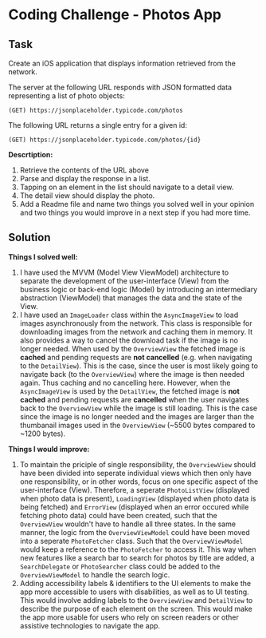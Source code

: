 # Coding Challenge - Photos App

## Task

Create an iOS application that displays information retrieved from the network.

The server at the following URL responds with JSON formatted data representing a list of photo objects:

    (GET) https://jsonplaceholder.typicode.com/photos

The following URL returns a single entry for a given id:

    (GET) https://jsonplaceholder.typicode.com/photos/{id}

**Descrtiption:**
1. Retrieve the contents of the URL above
2. Parse and display the response in a list.
3. Tapping on an element in the list should navigate to a detail view.
4. The detail view should display the photo.
5. Add a Readme file and name two things you solved well in your opinion
and two things you would improve in a next step if you had more time.

## Solution

**Things I solved well:**
1. I have used the MVVM (Model View ViewModel) architecture to separate the development of the user-interface (View) from the business logic or back-end logic (Model) by introducing an intermediary abstraction (ViewModel) that manages the data and the state of the View.
2. I have used an `ImageLoader` class within the `AsyncImageView` to load images asynchronously from the network. This class is responsible for downloading images from the network and caching them in memory. It also provides a way to cancel the download task if the image is no longer needed. When used by the `OverviewView` the fetched image is **cached** and pending requests are **not cancelled** (e.g. when navigating to the `DetailView`). This is the case, since the user is most likely going to navigate back (to the `OverviewView`) where the image is then needed again. Thus caching and no cancelling here. However, when the `AsyncImageView` is used by the `DetailView`, the fetched image is **not cached** and pending requests are **cancelled** when the user navigates back to the `OverviewView` while the image is still loading. This is the case since the image is no longer needed and the images are larger than the thumbanail images used in the `OverviewView` (~5500 bytes compared to ~1200 bytes).

**Things I would improve:**
1. To maintain the priciple of single responsibility, the `OverviewView` should have been divided into seperate individual views which then only have one responsibility, or in other words, focus on one specific aspect of the user-interface (View). Therefore, a seperate `PhotoListView` (displayed when photo data is present), `LoadingView` (displayed when photo data is being fetched) and `ErrorView` (displayed when an error occured while fetching photo data) could have been created, such that the `OverviewView` wouldn't have to handle all three states. In the same manner, the logic from the `OverviewViewModel` could have been moved into a seperate `PhotoFetcher` class. Such that the `OverviewViewModel` would keep a reference to the `PhotoFetcher` to access it. This way when new features like a search bar to search for photos by title are added, a `SearchDelegate` or `PhotoSearcher` class could be added to the `OverviewViewModel` to handle the search logic.
2. Adding accessibility labels & identifiers to the UI elements to make the app more accessible to users with disabilities, as well as to UI testing. This would involve adding labels to the `OverviewView` and `DetailView` to describe the purpose of each element on the screen. This would make the app more usable for users who rely on screen readers or other assistive technologies to navigate the app.
